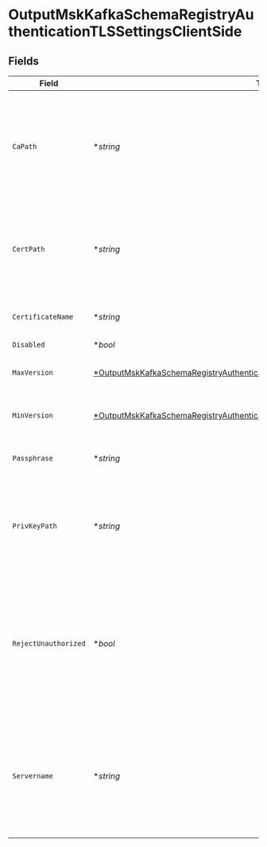 # OutputMskKafkaSchemaRegistryAuthenticationTLSSettingsClientSide


## Fields

| Field                                                                                                                                                                                        | Type                                                                                                                                                                                         | Required                                                                                                                                                                                     | Description                                                                                                                                                                                  |
| -------------------------------------------------------------------------------------------------------------------------------------------------------------------------------------------- | -------------------------------------------------------------------------------------------------------------------------------------------------------------------------------------------- | -------------------------------------------------------------------------------------------------------------------------------------------------------------------------------------------- | -------------------------------------------------------------------------------------------------------------------------------------------------------------------------------------------- |
| `CaPath`                                                                                                                                                                                     | **string*                                                                                                                                                                                    | :heavy_minus_sign:                                                                                                                                                                           | Path on client in which to find CA certificates to verify the server's cert. PEM format. Can reference $ENV_VARS.                                                                            |
| `CertPath`                                                                                                                                                                                   | **string*                                                                                                                                                                                    | :heavy_minus_sign:                                                                                                                                                                           | Path on client in which to find certificates to use. PEM format. Can reference $ENV_VARS.                                                                                                    |
| `CertificateName`                                                                                                                                                                            | **string*                                                                                                                                                                                    | :heavy_minus_sign:                                                                                                                                                                           | The name of the predefined certificate.                                                                                                                                                      |
| `Disabled`                                                                                                                                                                                   | **bool*                                                                                                                                                                                      | :heavy_minus_sign:                                                                                                                                                                           | N/A                                                                                                                                                                                          |
| `MaxVersion`                                                                                                                                                                                 | [*OutputMskKafkaSchemaRegistryAuthenticationTLSSettingsClientSideMaximumTLSVersion](../../models/shared/outputmskkafkaschemaregistryauthenticationtlssettingsclientsidemaximumtlsversion.md) | :heavy_minus_sign:                                                                                                                                                                           | Maximum TLS version to use when connecting                                                                                                                                                   |
| `MinVersion`                                                                                                                                                                                 | [*OutputMskKafkaSchemaRegistryAuthenticationTLSSettingsClientSideMinimumTLSVersion](../../models/shared/outputmskkafkaschemaregistryauthenticationtlssettingsclientsideminimumtlsversion.md) | :heavy_minus_sign:                                                                                                                                                                           | Minimum TLS version to use when connecting                                                                                                                                                   |
| `Passphrase`                                                                                                                                                                                 | **string*                                                                                                                                                                                    | :heavy_minus_sign:                                                                                                                                                                           | Passphrase to use to decrypt private key.                                                                                                                                                    |
| `PrivKeyPath`                                                                                                                                                                                | **string*                                                                                                                                                                                    | :heavy_minus_sign:                                                                                                                                                                           | Path on client in which to find the private key to use. PEM format. Can reference $ENV_VARS.                                                                                                 |
| `RejectUnauthorized`                                                                                                                                                                         | **bool*                                                                                                                                                                                      | :heavy_minus_sign:                                                                                                                                                                           | Reject certs that are not authorized by a CA in the CA certificate path, or by another trusted CA (e.g., the system's CA). Defaults to No.                                                   |
| `Servername`                                                                                                                                                                                 | **string*                                                                                                                                                                                    | :heavy_minus_sign:                                                                                                                                                                           | Server name for the SNI (Server Name Indication) TLS extension. It must be a host name, and not an IP address.                                                                               |